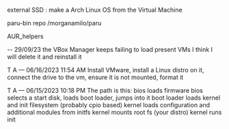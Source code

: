 external SSD :
make a Arch Linux OS from the Virtual Machine

paru-bin repo /morganamilo/paru

AUR_helpers

-- 29/09/23 
the VBox Manager keeps failing to load present VMs
I think I will delete it and reinstall it

T A — 06/16/2023 11:54 AM
Install VMware, install a Linux distro on it, connect the drive to the vm, ensure it is not mounted, format it

T A — 06/15/2023 10:18 PM
The path is this:
bios loads firmware
bios selects a start disk, loads boot loader, jumps into it
boot loader loads kernel and init filesystem (probably cpio based)
kernel loads configuration and additional modules from initfs
kernel mounts root fs (your distro)
kernel runs init